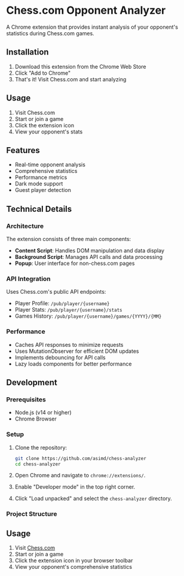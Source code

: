 # Chess.com Opponent Analyzer

A Chrome extension that provides instant analysis of your opponent's statistics during Chess.com games.

## Installation

1. Download this extension from the Chrome Web Store
2. Click "Add to Chrome"
3. That's it! Visit Chess.com and start analyzing

## Usage

1. Visit Chess.com
2. Start or join a game
3. Click the extension icon
4. View your opponent's stats

## Features

- Real-time opponent analysis
- Comprehensive statistics
- Performance metrics
- Dark mode support
- Guest player detection

## Technical Details

### Architecture

The extension consists of three main components:
- **Content Script**: Handles DOM manipulation and data display
- **Background Script**: Manages API calls and data processing
- **Popup**: User interface for non-chess.com pages

### API Integration

Uses Chess.com's public API endpoints:
- Player Profile: `/pub/player/{username}`
- Player Stats: `/pub/player/{username}/stats`
- Games History: `/pub/player/{username}/games/{YYYY}/{MM}`

### Performance

- Caches API responses to minimize requests
- Uses MutationObserver for efficient DOM updates
- Implements debouncing for API calls
- Lazy loads components for better performance

## Development

### Prerequisites
- Node.js (v14 or higher)
- Chrome Browser

### Setup

1. Clone the repository:
   ```bash
   git clone https://github.com/asimd/chess-analyzer
   cd chess-analyzer
   ```

2. Open Chrome and navigate to `chrome://extensions/`.

3. Enable "Developer mode" in the top right corner.

4. Click "Load unpacked" and select the `chess-analyzer` directory.

### Project Structure

## Usage

1. Visit [Chess.com](https://chess.com)
2. Start or join a game
3. Click the extension icon in your browser toolbar
4. View your opponent's comprehensive statistics 
